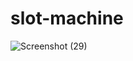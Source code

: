 # slot-machine



![Screenshot (29)](https://github.com/nipun221/slot-machine/assets/98182168/6eb084a6-63aa-4716-b344-f3bed2930d62)

